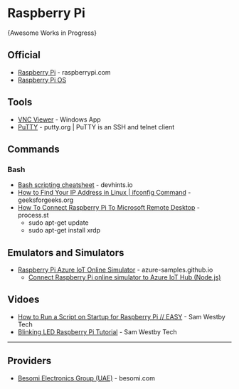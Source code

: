 # Raspberry Pi
{Awesome Works in Progress}

## Official
* [Raspberry Pi](https://www.raspberrypi.com/) - raspberrypi.com
* [Raspberry Pi OS](https://www.raspberrypi.com/software/)

## Tools
* [VNC Viewer](https://apps.microsoft.com/detail/XP99DVCPGKTXNJ?ocid=pdpshare&hl=en-us&gl=US) - Windows App
* [PuTTY](https://www.putty.org) - putty.org | PuTTY is an SSH and telnet client

## Commands
### Bash
* [Bash scripting cheatsheet](https://devhints.io/bash) - devhints.io
* [How to Find Your IP Address in Linux | ifconfig Command](https://www.geeksforgeeks.org/ifconfig-command-in-linux-with-examples/) - geeksforgeeks.org
* [How To Connect Raspberry Pi To Microsoft Remote Desktop](https://www.process.st/how-to/connect-raspberry-pi-to-microsoft-remote-desktop/) - process.st
  - sudo apt-get update
  - sudo apt-get install xrdp

## Emulators and Simulators
* [Raspberry Pi Azure IoT Online Simulator](https://azure-samples.github.io/raspberry-pi-web-simulator/) - azure-samples.github.io
  - [Connect Raspberry Pi online simulator to Azure IoT Hub (Node.js)](https://learn.microsoft.com/en-us/azure/iot-hub/iot-hub-raspberry-pi-web-simulator-get-started)

## Vidoes
* [How to Run a Script on Startup for Raspberry Pi // EASY](https://www.youtube.com/watch?v=Gl9HS7-H0mI) - Sam Westby Tech
* [Blinking LED Raspberry Pi Tutorial](https://www.youtube.com/watch?v=CL39xCXdU64) - Sam Westby Tech
  
-----
## Providers
* [Besomi Electronics Group (UAE)](https://besomi.com/) - besomi.com
